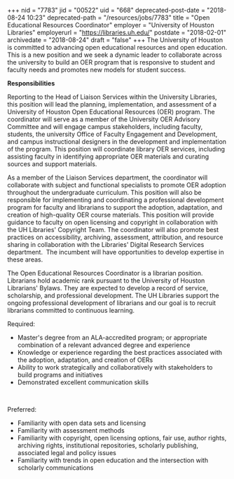 +++
nid = "7783"
jid = "00522"
uid = "668"
deprecated-post-date = "2018-08-24 10:23"
deprecated-path = "/resources/jobs/7783"
title = "Open Educational Resources Coordinator"
employer = "University of Houston Libraries"
employerurl = "https://libraries.uh.edu/"
postdate = "2018-02-01"
archivedate = "2018-08-24"
draft = "false"
+++
The University of Houston is committed to advancing open educational
resources and open education. This is a new position and we seek a
dynamic leader to collaborate across the university to build an OER
program that is responsive to student and faculty needs and promotes new
models for student success.

**Responsibilities**

Reporting to the Head of Liaison Services within the University
Libraries, this position will lead the planning, implementation, and
assessment of a University of Houston Open Educational Resources (OER)
program. The coordinator will serve as a member of the University OER
Advisory Committee and will engage campus stakeholders, including
faculty, students, the university Office of Faculty Engagement and
Development, and campus instructional designers in the development and
implementation of the program. This position will coordinate library OER
services, including assisting faculty in identifying appropriate OER
materials and curating sources and support materials.

As a member of the Liaison Services department, the coordinator will
collaborate with subject and functional specialists to promote OER
adoption throughout the undergraduate curriculum. This position will
also be responsible for implementing and coordinating a professional
development program for faculty and librarians to support the adoption,
adaptation, and creation of high-quality OER course materials. This
position will provide guidance to faculty on open licensing and
copyright in collaboration with the UH Libraries' Copyright Team. The
coordinator will also promote best practices on accessibility,
archiving, assessment, attribution, and resource sharing in
collaboration with the Libraries' Digital Research Services department. 
The incumbent will have opportunities to develop expertise in these
areas.

The Open Educational Resources Coordinator is a librarian position.
Librarians hold academic rank pursuant to the University of Houston
Librarians' Bylaws. They are expected to develop a record of service,
scholarship, and professional development. The UH Libraries support the
ongoing professional development of librarians and our goal is to
recruit librarians committed to continuous learning.
  
Required:

-   Master's degree from an ALA-accredited program; or appropriate
    combination of a relevant advanced degree and experience
-   Knowledge or experience regarding the best practices associated with
    the adoption, adaptation, and creation of OERs
-   Ability to work strategically and collaboratively with stakeholders
    to build programs and initiatives
-   Demonstrated excellent communication skills

 

Preferred:

-   Familiarity with open data sets and licensing
-   Familiarity with assessment methods
-   Familiarity with copyright, open licensing options, fair use, author
    rights, archiving rights, institutional repositories, scholarly
    publishing, associated legal and policy issues
-   Familiarity with trends in open education and the intersection with
    scholarly communications
